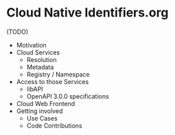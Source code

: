 # Cloud Native Identifiers.org
(TODO)
- Motivation
- Cloud Services
    - Resolution
    - Metadata
    - Registry / Namespace
- Access to those Services
    - libAPI
    - OpenAPI 3.0.0 specifications
- Cloud Web Frontend
- Getting involved
    - Use Cases
    - Code Contributions
